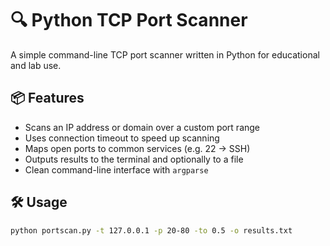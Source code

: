 # 🔍 Python TCP Port Scanner

A simple command-line TCP port scanner written in Python for educational and lab use.

## 📦 Features

- Scans an IP address or domain over a custom port range
- Uses connection timeout to speed up scanning
- Maps open ports to common services (e.g. 22 → SSH)
- Outputs results to the terminal and optionally to a file
- Clean command-line interface with `argparse`

## 🛠️ Usage

```bash
python portscan.py -t 127.0.0.1 -p 20-80 -to 0.5 -o results.txt

